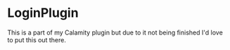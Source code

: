 # LoginPlugin
This is a part of my Calamity plugin but due to it not being finished I'd love to put this out there.
